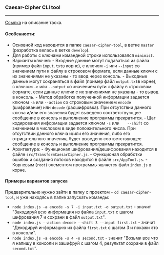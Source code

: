 ### Caesar-Cipher CLI tool
---
[Ссылка](https://github.com/rolling-scopes-school/nodejs-course-template/blob/master/TASKS.md#task-1-caesar-cipher-cli-tool) на описание таска.

#### Особенности:

 - Основной код находится в папке `caesar-cipher-tool`, в ветке `master` (разработка велась в ветке `develop`).
- Для работы с ключами командной строки использовался `minimist`.
- Варианты ключей:
      - Входные данные могут подаваться из файла (пример файл `input.txt`в корне),  с ключом `-i` или `--input` со значением пути к файлу в строковом формате, если данные ключи с их значениями не указаны - то ввод через консоль.
      - Выходные данные могут сохраняться в файл (пример файл `output.txt`в корне), с ключом `-o` или `--output` со значением пути к файлу в строковом формате, если данные ключи с их значениями не указаны - то вывод в консоль.
      - Метод обработка полученной информации задается ключом `-a` или `--action` со строковым значением `encode` (шифрование) или `decode` (расшифровка). При отсутствии данного ключа и/или его значения будет выведено соответствующее сообщение в консоль и выполнение программы прекратится.
      - Шаг кодирования информации задается ключом `-s` или 	`	--shift` со значением в числовом в виде положительного числа. При отсутствии данного ключа и/или его значения, либо его отрицательного значения, будет выведено соответствующее сообщение в консоль и выполнение программы прекратится.
- Архитектура:
      - Функционал шифрования/дешифрования находится в файле `src/TransformCaesarCipher.js`.
      - Функционал обработки ошибок и создания потоков находится в файле `src/AppTool.js`.
      - Корневым (`root`) элементом программы является файл `index.js` в корне.

#### Примеры вариантов запуска
Предварительно нужно зайти в папку с проектом - `cd caesar-cipher-tool`, и уже находясь в папке запускать команды:
 - `node index.js -a encode -s 7 -i input.txt -o output.txt` - значит "Закодируй всю информация из файла `input.txt` с шагом шифрования 7 и сохрани в файл `output.txt`".
 - `node index.js --action decode --shift 3 --input first.txt` - значит "Декодируй информацию из файла `first.txt` с шагом 3 и покажи это в консоли".
 - `node index.js -a encode -s 4 -o second.txt` - значит "Возьми все что я напишу в консоли и зашифруй с шагом 4, результат сохрани в файл `second.txt`".